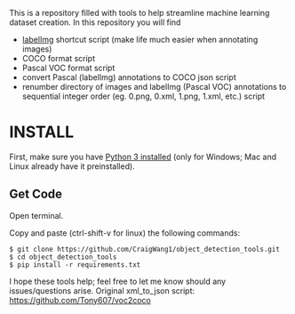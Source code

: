 This is a repository filled with tools to help streamline machine learning dataset creation.
In this repository you will find
- [labelImg](https://github.com/tzutalin/labelImg.git) shortcut script (make life much easier when annotating images)
- COCO format script
- Pascal VOC format script
- convert Pascal (labelImg) annotations to COCO json script
- renumber directory of images and labelImg (Pascal VOC) annotations to sequential integer order (eg. 0.png, 0.xml, 1.png, 1.xml, etc.) script

# **INSTALL**
First, make sure you have [Python 3 installed](https://www.python.org/downloads/) (only for Windows; Mac and Linux already have it preinstalled).

## Get Code
Open terminal.

Copy and paste (ctrl-shift-v for linux) the following commands:

```
$ git clone https://github.com/CraigWang1/object_detection_tools.git
$ cd object_detection_tools
$ pip install -r requirements.txt
```




I hope these tools help; feel free to let me know should any issues/questions arise.
Original xml_to_json script: https://github.com/Tony607/voc2coco
